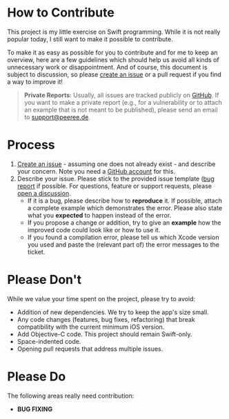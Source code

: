 # How to Contribute

This project is my little exercise on Swift programming. While it is not really popular today, I still want to make it possible to contribute.

To make it as easy as possible for you to contribute and for me to keep an overview, here are a few guidelines which should help us avoid all kinds of unnecessary work or disappointment. And of course, this document is subject to discussion, so please [create an issue](https://github.com/PeereeApp/peeree-ios/issues/new/choose) or a pull request if you find a way to improve it!

> __Private Reports__: Usually, all issues are tracked publicly on [GitHub](https://github.com/PeereeApp/peeree-ios/issues). If you want to make a private report (e.g., for a vulnerability or to attach an example that is not meant to be published), please send an email to <support@peeree.de>.

# Process

1. [Create an issue](https://github.com/PeereeApp/peeree-ios/issues/new/choose) - assuming one does not already exist - and describe your concern. Note you need a [GitHub account](https://github.com/signup/free) for this.
2. Describe your issue. Please stick to the provided issue template ([bug report](https://github.com/PeereeApp/peeree-ios/blob/develop/.github/ISSUE_TEMPLATE/bug.yml) if possible. For questions, feature or support requests, please [open a discussion](https://github.com/PeereeApp/peeree-ios/discussions/new).
    - If it is a bug, please describe how to **reproduce** it. If possible, attach a complete example which demonstrates the error. Please also state what you **expected** to happen instead of the error.
    - If you propose a change or addition, try to give an **example** how the improved code could look like or how to use it.
    - If you found a compilation error, please tell us which Xcode version you used and paste the (relevant part of) the error messages to the ticket.


# Please Don't

While we value your time spent on the project, please try to avoid:
- Addition of new dependencies. We try to keep the app's size small.
- Any code changes (features, bug fixes, refactoring) that break compatibility with the current minimum iOS version.
- Add Objective-C code. This project should remain Swift-only.
- Space-indented code.
- Opening pull requests that address multiple issues.

# Please Do

The following areas really need contribution:
- __BUG FIXING__
